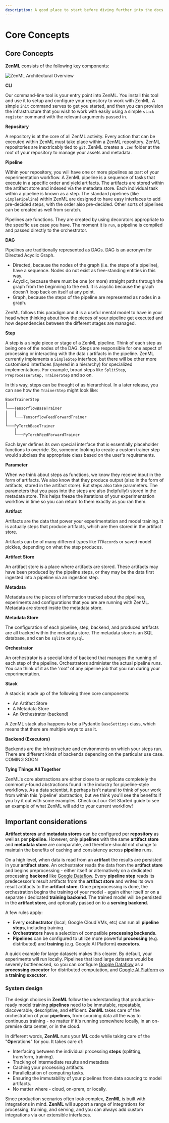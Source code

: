 ```yaml
---
description: A good place to start before diving further into the docs.
---
```


# Core Concepts

## Core Concepts

**ZenML** consists of the following key components:

![ZenML Architectural Overview](.gitbook/assets/architecture_diagram%20%281%29%20%282%29%20%281%29.png)

**CLI**

Our command-line tool is your entry point into ZenML. You install this tool and use it to setup and configure your repository to work with ZenML. A simple `init` command serves to get you started, and then you can provision the infrastructure that you wish to work with easily using a simple `stack register` command with the relevant arguments passed in.

**Repository**

A repository is at the core of all ZenML activity. Every action that can be executed within ZenML must take place within a ZenML repository. ZenML repositories are inextricably tied to `git`. ZenML creates a `.zen` folder at the root of your repository to manage your assets and metadata.

**Pipeline**

Within your repository, you will have one or more pipelines as part of your experimentation workflow. A ZenML pipeline is a sequence of tasks that execute in a specific order and yield artifacts. The artifacts are stored within the artifact store and indexed via the metadata store. Each individual task within a pipeline is known as a step. The standard pipelines \(like `SimplePipeline`\) within ZenML are designed to have easy interfaces to add pre-decided steps, with the order also pre-decided. Other sorts of pipelines can be created as well from scratch.

Pipelines are functions. They are created by using decorators appropriate to the specific use case you have. The moment it is `run`, a pipeline is compiled and passed directly to the orchestrator.

**DAG**

Pipelines are traditionally represented as DAGs. DAG is an acronym for Directed Acyclic Graph.

* Directed, because the nodes of the graph \(i.e. the steps of a pipeline\), have a sequence. Nodes do not exist as free-standing entities in this way.
* Acyclic, because there must be one \(or more\) straight paths through the graph from the beginning to the end. It is acyclic because the graph doesn't loop back on itself at any point.
* Graph, because the steps of the pipeline are represented as nodes in a graph.

ZenML follows this paradigm and it is a useful mental model to have in your head when thinking about how the pieces of your pipeline get executed and how dependencies between the different stages are managed.

**Step**

A step is a single piece or stage of a ZenML pipeline. Think of each step as being one of the nodes of the DAG. Steps are responsible for one aspect of processing or interacting with the data / artifacts in the pipeline. ZenML currently implements a `SimpleStep` interface, but there will be other more customised interfaces \(layered in a hierarchy\) for specialized implementations. For example, broad steps like `SplitStep`, `PreprocesserStep,` `TrainerStep` and so on.

In this way, steps can be thought of as hierarchical. In a later release, you can see how the `TrainerStep` might look like:

```text
BaseTrainerStep
│
└───TensorflowBaseTrainer
│   │
│   └───TensorflowFeedForwardTrainer
│
└───PyTorchBaseTrainer
    │
    └───PyTorchFeedForwardTrainer
```

Each layer defines its own special interface that is essentially placeholder functions to override. So, someone looking to create a custom trainer step would subclass the appropriate class based on the user's requirements.

**Parameter**

When we think about steps as functions, we know they receive input in the form of artifacts. We also know that they produce output \(also in the form of artifacts, stored in the artifact store\). But steps also take parameters. The parameters that you pass into the steps are also \(helpfully!\) stored in the metadata store. This helps freeze the iterations of your experimentation workflow in time so you can return to them exactly as you ran them.

**Artifact**

Artifacts are the data that power your experimentation and model training. It is actually steps that produce artifacts, which are then stored in the artifact store.

Artifacts can be of many different types like `TFRecord`s or saved model pickles, depending on what the step produces.

**Artifact Store**

An artifact store is a place where artifacts are stored. These artifacts may have been produced by the pipeline steps, or they may be the data first ingested into a pipeline via an ingestion step.

**Metadata**

Metadata are the pieces of information tracked about the pipelines, experiments and configurations that you are are running with ZenML. Metadata are stored inside the metadata store.

**Metadata Store**

The configuration of each pipeline, step, backend, and produced artifacts are all tracked within the metadata store. The metadata store is an SQL database, and can be `sqlite` or `mysql`.

**Orchestrator**

An orchestrator is a special kind of backend that manages the running of each step of the pipeline. Orchestrators administer the actual pipeline runs. You can think of it as the 'root' of any pipeline job that you run during your experimentation.

**Stack**

A stack is made up of the following three core components:

* An Artifact Store
* A Metadata Store
* An Orchestrator \(backend\)

A ZenML stack also happens to be a Pydantic `BaseSettings` class, which means that there are multiple ways to use it.

**Backend \(Executors\)**

Backends are the infrastructure and environments on which your steps run. There are different kinds of backends depending on the particular use case. COMING SOON

**Tying Things All Together**

ZenML's core abstractions are either close to or replicate completely the commonly-found abstractions found in the industry for pipeline-style workflows. As a data scientist, it perhaps isn't natural to think of your work from within this 'pipeline' abstraction, but we think you'll see the benefits if you try it out with some examples. Check out our Get Started guide to see an example of what ZenML will add to your current workflow!

## Important considerations

**Artifact stores** and **metadata stores** can be configured per **repository** as well as per **pipeline**. However, only **pipelines** with the same **artifact store** and **metadata store** are comparable, and therefore should not change to maintain the benefits of caching and consistency across **pipeline** runs.

On a high level, when data is read from an **artifact** the results are persisted in your **artifact store**. An orchestrator reads the data from the **artifact store** and begins preprocessing - either itself or alternatively on a dedicated processing **backend** like [Google Dataflow](https://cloud.google.com/dataflow). Every **pipeline step** reads its predecessor's result artifacts from the **artifact store** and writes its own result artifacts to the **artifact store**. Once preprocessing is done, the orchestration begins the training of your model - again either itself or on a separate / dedicated **training backend**. The trained model will be persisted in the **artifact store**, and optionally passed on to a **serving backend**.

A few rules apply:

* Every **orchestrator** \(local, Google Cloud VMs, etc\) can run all **pipeline steps**, including training.
* **Orchestrators** have a selection of compatible **processing backends**.
* **Pipelines** can be configured to utilize more powerful **processing** \(e.g. distributed\) and **training** \(e.g. Google AI Platform\) **executors**.

A quick example for large datasets makes this clearer. By default, your experiments will run locally. Pipelines that load large datasets would be severely bottlenecked, so you can configure [Google Dataflow](https://cloud.google.com/dataflow) as a **processing executor** for distributed computation, and [Google AI Platform](https://cloud.google.com/ai-platform) as a **training executor**.

### System design

The design choices in **ZenML** follow the understanding that production-ready model training **pipelines** need to be immutable, repeatable, discoverable, descriptive, and efficient. **ZenML** takes care of the orchestration of your **pipelines**, from sourcing data all the way to continuous training - no matter if it's running somewhere locally, in an on-premise data center, or in the cloud.

In different words, **ZenML** runs your **ML** code while taking care of the "**Op**eration**s**" for you. It takes care of:

* Interfacing between the individual processing **steps** \(splitting, transform, training\).
* Tracking of intermediate results and metadata
* Caching your processing artifacts.
* Parallelization of computing tasks.
* Ensuring the immutability of your pipelines from data sourcing to model artifacts.
* No matter where - cloud, on-prem, or locally.

Since production scenarios often look complex, **ZenML** is built with integrations in mind. **ZenML** will support a range of integrations for processing, training, and serving, and you can always add custom integrations via our extensible interfaces.

